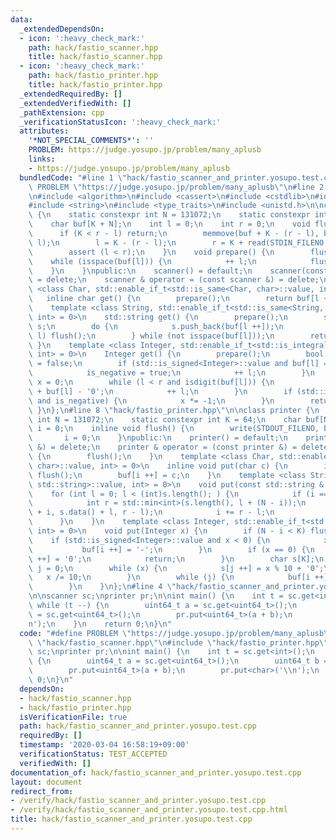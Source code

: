```yaml
---
data:
  _extendedDependsOn:
  - icon: ':heavy_check_mark:'
    path: hack/fastio_scanner.hpp
    title: hack/fastio_scanner.hpp
  - icon: ':heavy_check_mark:'
    path: hack/fastio_printer.hpp
    title: hack/fastio_printer.hpp
  _extendedRequiredBy: []
  _extendedVerifiedWith: []
  _pathExtension: cpp
  _verificationStatusIcon: ':heavy_check_mark:'
  attributes:
    '*NOT_SPECIAL_COMMENTS*': ''
    PROBLEM: https://judge.yosupo.jp/problem/many_aplusb
    links:
    - https://judge.yosupo.jp/problem/many_aplusb
  bundledCode: "#line 1 \"hack/fastio_scanner_and_printer.yosupo.test.cpp\"\n#define\
    \ PROBLEM \"https://judge.yosupo.jp/problem/many_aplusb\"\n#line 2 \"hack/fastio_scanner.hpp\"\
    \n#include <algorithm>\n#include <cassert>\n#include <cstdlib>\n#include <cstring>\n\
    #include <string>\n#include <type_traits>\n#include <unistd.h>\n\nclass scanner\
    \ {\n    static constexpr int N = 131072;\n    static constexpr int K = 64;\n\
    \    char buf[K + N];\n    int l = 0;\n    int r = 0;\n    void flush() {\n  \
    \      if (K < r - l) return;\n        memmove(buf + K - (r - l), buf + l, r -\
    \ l);\n        l = K - (r - l);\n        r = K + read(STDIN_FILENO, buf + K, N);\n\
    \        assert (l < r);\n    }\n    void prepare() {\n        flush();\n    \
    \    while (isspace(buf[l])) {\n            ++ l;\n            flush();\n    \
    \    }\n    }\npublic:\n    scanner() = default;\n    scanner(const scanner &)\
    \ = delete;\n    scanner & operator = (const scanner &) = delete;\n    template\
    \ <class Char, std::enable_if_t<std::is_same<Char, char>::value, int> = 0>\n \
    \   inline char get() {\n        prepare();\n        return buf[l ++];\n    }\n\
    \    template <class String, std::enable_if_t<std::is_same<String, std::string>::value,\
    \ int> = 0>\n    std::string get() {\n        prepare();\n        std::string\
    \ s;\n        do {\n            s.push_back(buf[l ++]);\n            if (r ==\
    \ l) flush();\n        } while (not isspace(buf[l]));\n        return s;\n   \
    \ }\n    template <class Integer, std::enable_if_t<std::is_integral<Integer>::value,\
    \ int> = 0>\n    Integer get() {\n        prepare();\n        bool is_negative\
    \ = false;\n        if (std::is_signed<Integer>::value and buf[l] == '-') {\n\
    \            is_negative = true;\n            ++ l;\n        }\n        Integer\
    \ x = 0;\n        while (l < r and isdigit(buf[l])) {\n            x = 10 * x\
    \ + buf[l] - '0';\n            ++ l;\n        }\n        if (std::is_signed<Integer>::value\
    \ and is_negative) {\n            x *= -1;\n        }\n        return x;\n   \
    \ }\n};\n#line 8 \"hack/fastio_printer.hpp\"\n\nclass printer {\n    static constexpr\
    \ int N = 131072;\n    static constexpr int K = 64;\n    char buf[N];\n    int\
    \ i = 0;\n    inline void flush() {\n        write(STDOUT_FILENO, buf, i);\n \
    \       i = 0;\n    }\npublic:\n    printer() = default;\n    printer(const printer\
    \ &) = delete;\n    printer & operator = (const printer &) = delete;\n    ~printer()\
    \ {\n        flush();\n    }\n    template <class Char, std::enable_if_t<std::is_same<Char,\
    \ char>::value, int> = 0>\n    inline void put(char c) {\n        if (i == N)\
    \ flush();\n        buf[i ++] = c;\n    }\n    template <class String, std::enable_if_t<std::is_same<String,\
    \ std::string>::value, int> = 0>\n    void put(const std::string & s) {\n    \
    \    for (int l = 0; l < (int)s.length(); ) {\n            if (i == N) flush();\n\
    \            int r = std::min<int>(s.length(), l + (N - i));\n            memcpy(buf\
    \ + i, s.data() + l, r - l);\n            i += r - l;\n            l = r;\n  \
    \      }\n    }\n    template <class Integer, std::enable_if_t<std::is_integral<Integer>::value,\
    \ int> = 0>\n    void put(Integer x) {\n        if (N - i < K) flush();\n    \
    \    if (std::is_signed<Integer>::value and x < 0) {\n            x *= -1;\n \
    \           buf[i ++] = '-';\n        }\n        if (x == 0) {\n            buf[i\
    \ ++] = '0';\n            return;\n        }\n        char s[K];\n        int\
    \ j = 0;\n        while (x) {\n            s[j ++] = x % 10 + '0';\n         \
    \   x /= 10;\n        }\n        while (j) {\n            buf[i ++] = s[-- j];\n\
    \        }\n    }\n};\n#line 4 \"hack/fastio_scanner_and_printer.yosupo.test.cpp\"\
    \n\nscanner sc;\nprinter pr;\n\nint main() {\n    int t = sc.get<int>();\n   \
    \ while (t --) {\n        uint64_t a = sc.get<uint64_t>();\n        uint64_t b\
    \ = sc.get<uint64_t>();\n        pr.put<uint64_t>(a + b);\n        pr.put<char>('\\\
    n');\n    }\n    return 0;\n}\n"
  code: "#define PROBLEM \"https://judge.yosupo.jp/problem/many_aplusb\"\n#include\
    \ \"hack/fastio_scanner.hpp\"\n#include \"hack/fastio_printer.hpp\"\n\nscanner\
    \ sc;\nprinter pr;\n\nint main() {\n    int t = sc.get<int>();\n    while (t --)\
    \ {\n        uint64_t a = sc.get<uint64_t>();\n        uint64_t b = sc.get<uint64_t>();\n\
    \        pr.put<uint64_t>(a + b);\n        pr.put<char>('\\n');\n    }\n    return\
    \ 0;\n}\n"
  dependsOn:
  - hack/fastio_scanner.hpp
  - hack/fastio_printer.hpp
  isVerificationFile: true
  path: hack/fastio_scanner_and_printer.yosupo.test.cpp
  requiredBy: []
  timestamp: '2020-03-04 16:58:19+09:00'
  verificationStatus: TEST_ACCEPTED
  verifiedWith: []
documentation_of: hack/fastio_scanner_and_printer.yosupo.test.cpp
layout: document
redirect_from:
- /verify/hack/fastio_scanner_and_printer.yosupo.test.cpp
- /verify/hack/fastio_scanner_and_printer.yosupo.test.cpp.html
title: hack/fastio_scanner_and_printer.yosupo.test.cpp
---
```

